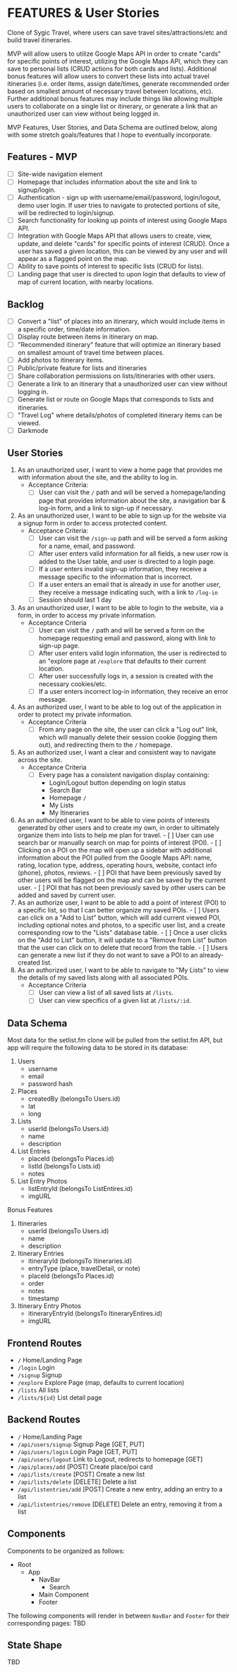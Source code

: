 # FEATURES & User Stories
Clone of Sygic Travel, where users can save travel sites/attractions/etc and build travel itineraries.

MVP will allow users to utilize Google Maps API in order to create "cards" for specific points of interest, utilizing the Google Maps API, which they can save to personal lists (CRUD actions for both cards and lists). Additional bonus features will allow users to convert these lists into actual travel itineraries (i.e. order items, assign date/times, generate recommended order based on smallest amount of necessary travel between locations, etc). Further additional bonus features may include things like allowing multiple users to collaborate on a single list or itinerary, or generate a link that an unauthorized user can view without being logged in. 

MVP Features, User Stories, and Data Schema are outlined below, along with some stretch goals/features that I hope to eventually incorporate.

## Features - MVP
- [ ] Site-wide navigation element
- [ ] Homepage that includes information about the site and link to signup/login.
- [ ] Authentication - sign up with username/email/password, login/logout, demo user login. If user tries to navigate to protected portions of site, will be redirected to login/signup.
- [ ] Search functionality for looking up points of interest using Google Maps API. 
- [ ] Integration with Google Maps API that allows users to create, view, update, and delete "cards" for specific points of interest (CRUD). Once a user has saved a given location, this can be viewed by any user and will appear as a flagged point on the map. 
- [ ] Ability to save points of interest to specific lists (CRUD for lists).
- [ ] Landing page that user is directed to upon login that defaults to view of map of current location, with nearby locations.  

## Backlog
- [ ] Convert a "list" of places into an itinerary, which would include items in a specific order, time/date information. 
- [ ] Display route between items in itinerary on map. 
- [ ] "Recommended itinerary" feature that will optimize an itinerary based on smallest amount of travel time between places. 
- [ ] Add photos to itinerary items. 
- [ ] Public/private feature for lists and itineraries
- [ ] Share collaboration permissions on lists/itineraries with other users. 
- [ ] Generate a link to an itinerary that a unauthorized user can view without logging in. 
- [ ] Generate list or route on Google Maps that corresponds to lists and itineraries. 
- [ ] "Travel Log" where details/photos of completed itinerary items can be viewed.
- [ ] Darkmode

## User Stories
1. As an unauthorized user, I want to view a home page that provides me with information about the site, and the ability to log in.
    - Acceptance Criteria:
        - [ ] User can visit the `/` path and will be served a homepage/landing page that provides information about the site, a navigation bar & log-in form, and a link to sign-up if necessary.
1. As an unauthorized user, I want to be able to sign up for the website via a signup form in order to access protected content.
    - Acceptance Criteria:
        - [ ] User can visit the `/sign-up` path and will be served a form asking for a name, email, and password.
        - [ ] After user enters valid information for all fields, a new user row is added to the User table, and user is directed to a login page.
        - [ ] If a user enters invalid sign-up information, they receive a message specific to the information that is incorrect.
        - [ ] If a user enters an email that is already in use for another user, they receive a message indicating such, with a link to `/log-in`
        - [ ] Session should last 1 day
1. As an unauthorized user, I want to be able to login to the website, via a form, in order to access my private information.
    - Acceptance Criteria
        - [ ] User can visit the `/` path and will be served a form on the homepage requesting email and password, along with link to sign-up page.
        - [ ] After user enters valid login information, the user is redirected to an "explore page at `/explore` that defaults to their current location. 
        - [ ] After user successfully logs in, a session is created with the necessary cookies/etc.
        - [ ] If a user enters incorrect log-in information, they receive an error message.
1. As an authorized user, I want to be able to log out of the application in order to protect my private information.
    - Acceptance Criteria
        - [ ] From any page on the site, the user can click a "Log out" link, which will manually delete their session cookie (logging them out), and redirecting them to the `/` homepage.
1. As an authorized user, I want a clear and consistent way to navigate across the site.
    - Acceptance Criteria
        - [ ] Every page has a consistent navigation display containing:
            - Login/Logout button depending on login status
            - Search Bar
            - Homepage `/`
            - My Lists
            - My Itineraries 
1. As an authorized user, I want to be able to view points of interests generated by other users and to create my own, in order to ultimately organize them into lists to help me plan for travel. 
        - [ ] User can use search bar or manually search on map for points of interest (POI). 
        - [ ] Clicking on a POI on the map will open up a sidebar with additional information about the POI pulled from the Google Maps API: name, rating, location type, address, operating hours, website, contact info (phone), photos, reviews. 
        - [ ] POI that have been previously saved by other users will be flagged on the map and can be saved by the current user. 
        - [ ] POI that has not been previously saved by other users can be added and saved by current user. 
1. As an authorize user, I want to be able to add a point of interest (POI) to a specific list, so that I can better organize my saved POIs. 
        - [ ] Users can click on a "Add to List" button, which will add current viewed POI, including optional notes and photos, to a specific user list, and a create corresponding row to the "Lists" database table.
        - [ ] Once a user clicks on the "Add to List" button, it will update to a "Remove from List" button that the user can click on to delete that record from the table.
        - [ ] Users can generate a new list if they do not want to save a POI to an already-created list. 
1. As an authorized user, I want to be able to navigate to "My Lists" to view the details of my saved lists along with all associated POIs.
    - Acceptance Criteria
        - [ ] User can view a list of all saved lists at `/lists`.
        - [ ] User can view specifics of a given list at `/lists/:id`.

## Data Schema
Most data for the setlist.fm clone will be pulled from the setlist.fm API, but app will require the following data to be stored in its database:

1. Users
    - username
    - email
    - password hash
1. Places
    - createdBy (belongsTo Users.id)
    - lat
    - long
1. Lists
    - userId (belongsTo Users.id)
    - name
    - description
1. List Entries
    - placeId (belongsTo Places.id)
    - listId (belongsTo Lists.id)
    - notes
1. List Entry Photos
    - listEntryId (belongsTo ListEntires.id)
    - imgURL

Bonus Features
1. Itineraries
    - userId (belongsTo Users.id)
    - name
    - description
1. Itinerary Entries
    - itineraryId (belongsTo Itineraries.id)
    - entryType (place, travelDetail, or note)
    - placeId (belongsTo Places.id)
    - order
    - notes
    - timestamp
1. Itinerary Entry Photos
    - itineraryEntryId (belongsTo ItineraryEntires.id)
    - imgURL

## Frontend Routes
- `/` Home/Landing Page
- `/login` Login
- `/signup` Signup
- `/explore` Explore Page (map, defaults to current location)
- `/lists` All lists
- `/lists/${id}` List detail page

## Backend Routes
- `/` Home/Landing Page
- `/api/users/signup` Signup Page [GET, PUT]
- `/api/users/login` Login Page [GET, PUT]
- `/api/users/logout` Link to Logout, redirects to homepage [GET]
- `/api/places/add` [POST] Create place/poi card
- `/api/lists/create` [POST] Create a new list
- `/api/lists/delete` [DELETE] Delete a list
- `/api/listentries/add` [POST] Create a new entry, adding an entry to a list
- `/api/listentries/remove` [DELETE] Delete an entry, removing it from a list

## Components
Components to be organized as follows:
- Root
    - App
        - NavBar
            - Search
        - Main Component
        - Footer

The following components will render in between `NavBar` and `Footer` for their corresponding pages:
TBD

## State Shape
TBD
